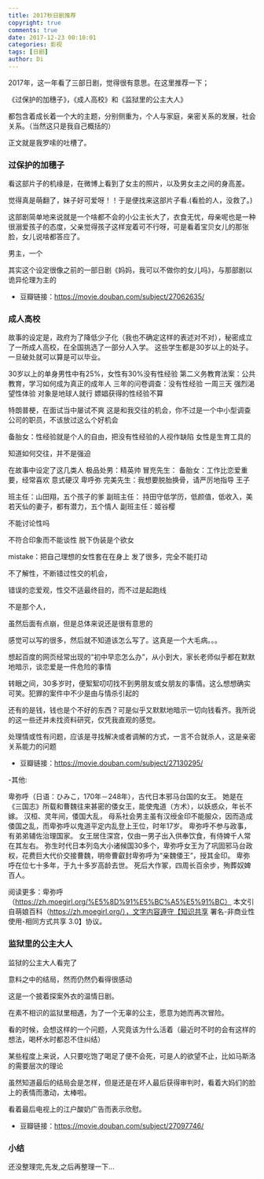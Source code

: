 ```yaml
---
title: 2017秋日剧推荐
copyright: true
comments: true
date: 2017-12-23 00:10:01
categories: 影视
tags: [日剧]
author: Di
---
```

2017年，这一年看了三部日剧，觉得很有意思。在这里推荐一下；

《过保护的加穗子》，《成人高校》和《监狱里的公主大人》

都包含着成长着一个大的主题，分别侧重为，个人与家庭，亲密关系的发展，社会关系。（当然这只是我自己概括的）

正文就是我罗嗦的吐槽了。

<!-- more -->

### 过保护的加穗子

看这部片子的机缘是，在微博上看到了女主的照片，以及男女主之间的身高差。

觉得真是萌翻了，妹子好可爱呀！！于是便找来这部片子看.(看脸的人，没救了。)

这部剧简单地来说就是一个啥都不会的小公主长大了，衣食无忧，母亲呢也是一种很溺爱孩子的态度，父亲觉得孩子这样宠着可不行呀，可是看着宝贝女儿的那张脸，女儿说啥都答应了。

男主，一个

其实这个设定很像之前的一部日剧《妈妈，我可以不做你的女儿吗》，与那部剧以诡异伦理为主的

- 豆瓣链接：https://movie.douban.com/subject/27062635/



### 成人高校

故事的设定是，政府为了降低少子化（我也不确定这样的表述对不对），秘密成立了一所成人高校，在全国挑选了一部分人入学。
这些学生都是30岁以上的处子。一旦破处就可以算是可以毕业。

30岁以上的单身男性中有25%，女性有30%没有性经验
第二义务教育法案：公共教育，学习如何成为真正的成年人
三年的问卷调查：没有性经验
一周三天
强烈渴望性体验
对象是地球人就行
嫖娼获得的性经验不算

特朗普梗，在面试当中屡试不爽
这是和我交往的机会，你不过是一个中小型调查公司的职员，不该放过这么个好机会

备胎女：性经验就是个人的自由，把没有性经验的人视作缺陷
女性是生育工具的

知道如何交往，并不是强迫

在故事中设定了这几类人
极品处男：精英帅
冒充先生：
备胎女：工作比恋爱重要，经常喜欢
意式硬汉
卑呼弥
完美先生：我想要脱胎换骨，请严厉地指导
王子

班主任：山田翔，五个孩子的爹
副班主任： 持田守低学历，低颜值，低收入，美若天仙的妻子，都有潜力，五个情人
副班主任：姬谷樱

不能讨论性吗

不符合印象而不能谈性
脱下伪装是个欲女

mistake：把自己理想的女性套在在身上
发了很多，完全不能打动

不了解性，不断错过性交的机会，

错误的恋爱观，性交不适最终目的，而不过是起跑线

不是那个人，

虽然后面有点崩，但是总体来说还是很有意思的




感觉可以写的很多，然后就不知道该怎么写了。这真是一个大毛病。。。


想起百度的网页经常出现的“初中早恋怎么办”，从小到大，家长老师似乎都在默默地暗示，谈恋爱是一件危险的事情

转眼之间，30多岁时，便絮絮叨叨找不到男朋友或女朋友的事情。这么想想确实可笑。犯罪的案件中不少是由与情杀引起的

还有的是钱，钱也是个不好的东西？可是似乎又默默地暗示一切向钱看齐。我所说的这一些还并未找资料研究，仅凭我直观的感觉。

处理情或性有问题，应该是寻找解决或者调解的方式，一言不合就杀人，这是亲密关系能力的问题

- 豆瓣链接：https://movie.douban.com/subject/27130295/

-其他:

卑弥呼（日语：ひみこ，170年－248年），古代日本邪马台国的女王。
她是在《三国志》所载和曹魏往来甚密的倭女王，能使鬼道（方术），以妖惑众，年长不嫁。
汉桓、灵年间，倭国大乱，
母系社会男主虽有汉绶金印不能服众，因而造成倭国之乱，而卑弥呼以鬼道平定内乱登上王位，时年17岁。
卑弥呼不参与政事，有弟弟辅佐治理国家。
女王居住深宫，仅由一男子出入供奉饮食，有侍婢千人常在其左右。
弥生时代日本列岛大小诸候国30多个，卑弥呼女王为了巩固邪马台政权，花费巨大代价交接曹魏，明帝曹叡封卑弥呼为“亲魏倭王”，授其金印。
卑弥呼在位七十多年，于九十多岁高龄去世。
死后大作冢，四周长百余步，殉葬奴婢百人。

阅读更多：卑弥呼（https://zh.moegirl.org/%E5%8D%91%E5%BC%A5%E5%91%BC）
本文引自萌娘百科（https://zh.moegirl.org/），文字内容遵守【知识共享 署名-非商业性使用-相同方式共享 3.0】协议。

### 监狱里的公主大人

监狱的公主大人看完了

意料之中的结局，然而仍然仍看得很感动

这是一个披着探案外衣的温情日剧。

在素不相识的监狱里相遇，为了一个无辜的公主，愿意为她而再次冒险。


看的时候，会想这样的一个问题，人究竟该为什么活着（最近时不时的会有这样的想法，喝杯水时都忍不住纠结）

某些程度上来说，人只要吃饱了喝足了便不会死，可是人的欲望不止，比如马斯洛的需要层次的理论


虽然知道最后的结局会是怎样，但是还是在坏人最后获得审判时，看着大妈们的脸上的表情而激动，太棒啦。

看着最后电视上的江户酸奶广告而表示欣慰。

- 豆瓣链接：https://movie.douban.com/subject/27097746/

### 小结

还没整理完,先发,之后再整理一下...





